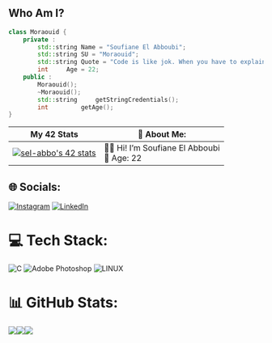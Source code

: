 ## **Who Am I?**
``` CPP
class Moraouid {
	private :
		std::string	Name = "Soufiane El Abboubi";
		std::string	SU = "Moraouid";
		std::string	Quote = "Code is like jok. When you have to explain it, it’s bad.";
		int		Age = 22;
	public :
		Moraouid();
		~Moraouid();
		std::string 	getStringCredentials();
		int	    	getAge();
}
```

| My 42 Stats | 💫 About Me: | 
| --- | --- |
| [![sel-abbo's 42 stats](https://badge.mediaplus.ma/landscapes/sel-abbo)](https://profile.intra.42.fr/users/sel-abbo) | 👨‍💻 Hi! I’m Soufiane El Abboubi <br> 🎂 Age: 22


## 🌐 Socials:
[![Instagram](https://img.shields.io/badge/Instagram-%23E4405F.svg?logo=Instagram&logoColor=white)](https://instagram.com/soufianeelabboubi) [![LinkedIn](https://img.shields.io/badge/LinkedIn-%230077B5.svg?logo=linkedin&logoColor=white)](https://www.linkedin.com/in/soufiane-elabboubi/)


# :computer: Tech Stack:
![C](https://img.shields.io/badge/c-%2300599C.svg?style=for-the-badge&logo=c&logoColor=white) ![Adobe Photoshop](https://img.shields.io/badge/adobephotoshop-%2331A8FF.svg?style=for-the-badge&logo=adobephotoshop&logoColor=white) ![LINUX](https://img.shields.io/badge/Linux-FCC624?style=for-the-badge&logo=linux&logoColor=black)
# :bar_chart: GitHub Stats:
![](https://github-readme-stats.vercel.app/api?username=shrimech&theme=shades-of-purple&hide_border=false&include_all_commits=false&count_private=true)![](https://github-readme-streak-stats.herokuapp.com/?user=shrimech&theme=shades-of-purple&hide_border=false)![  ](https://github-readme-stats.vercel.app/api/top-langs/?username=shrimech&theme=shades-of-purple&hide_border=false&include_all_commits=false&count_private=true&layout=compact)
